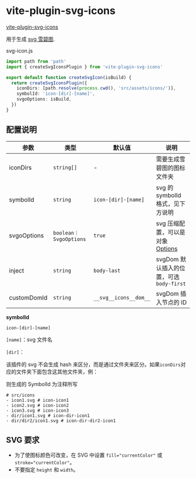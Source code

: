 # vite-plugin-svg-icons

[vite-plugin-svg-icons](https://github.com/vbenjs/vite-plugin-svg-icons/blob/main/README.zh_CN.md)

用于生成 [svg 雪碧图](https://www.zhangxinxu.com/wordpress/2014/07/introduce-svg-sprite-technology/).

svg-icon.js

```ts
import path from 'path'
import { createSvgIconsPlugin } from 'vite-plugin-svg-icons'

export default function createSvgIcon(isBuild) {
  return createSvgIconsPlugin({
    iconDirs: [path.resolve(process.cwd(), 'src/assets/icons/')],
    symbolId: 'icon-[dir]-[name]',
    svgoOptions: isBuild,
  })
}
```


## 配置说明

| 参数        | 类型                   | 默认值                | 说明                                                           |
| ----------- | ---------------------- | --------------------- | -------------------------------------------------------------- |
| iconDirs    | `string[]`             | \-                    | 需要生成雪碧图的图标文件夹                                     |
| symbolId    | `string`               | `icon-[dir]-[name]`   | svg 的 symbolId 格式，见下方说明                               |
| svgoOptions | `boolean｜SvgoOptions` | `true`                | svg 压缩配置，可以是对象[Options](https://github.com/svg/svgo) |
| inject      | `string`               | `body-last`           | svgDom 默认插入的位置，可选`body-first`                        |
| customDomId | `string`               | `__svg__icons__dom__` | svgDom 插入节点的 ID                                           |

**symbolId**

`icon-[dir]-[name]`

`[name]`：svg 文件名

`[dir]`：

该插件的 svg 不会生成 hash 来区分，而是通过文件夹来区分。如果`iconDirs`对应的文件夹下面包含这其他文件夹，例：

则生成的 SymbolId 为注释所写

```shell
# src/icons
- icon1.svg # icon-icon1
- icon2.svg # icon-icon2
- icon3.svg # icon-icon3
- dir/icon1.svg # icon-dir-icon1
- dir/dir2/icon1.svg # icon-dir-dir2-icon1
```

## SVG 要求

- 为了使图标颜色可改变，在 SVG 中设置 `fill="currentColor"` 或 `stroke="currentColor"`。
- 不要指定 `height` 和 `width`。
